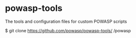 # powasp-tools

The tools and configuration files for custom POWASP scripts

$ git clone https://github.com/powasp/powasp-tools/ /powasp
